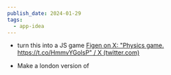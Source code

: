 ```yaml
---
publish_date: 2024-01-29
tags:
  - app-idea
---
```

- turn this into a JS game [Figen on X: "Physics game. https://t.co/HmmvYGolsP" / X (twitter.com)](https://twitter.com/TheFigen_/status/1751588433871650916)

- Make a london version of 